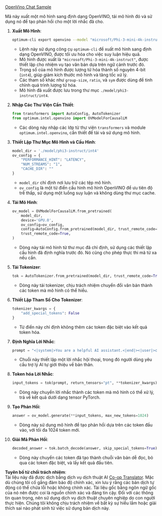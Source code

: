 <!--
CO_OP_TRANSLATOR_METADATA:
{
  "original_hash": "a2a54312eea82ac654fb0f6d39b1f772",
  "translation_date": "2025-07-16T23:05:56+00:00",
  "source_file": "md/02.Application/01.TextAndChat/Phi3/E2E_OpenVino_Chat.md",
  "language_code": "vi"
}
-->
[OpenVino Chat Sample](../../../../../../code/06.E2E/E2E_OpenVino_Chat_Phi3-instruct.ipynb)

Mã này xuất một mô hình sang định dạng OpenVINO, tải mô hình đó và sử dụng nó để tạo phản hồi cho một lời nhắc đã cho.

1. **Xuất Mô Hình**:
   ```bash
   optimum-cli export openvino --model "microsoft/Phi-3-mini-4k-instruct" --task text-generation-with-past --weight-format int4 --group-size 128 --ratio 0.6 --sym --trust-remote-code ./model/phi3-instruct/int4
   ```
   - Lệnh này sử dụng công cụ `optimum-cli` để xuất mô hình sang định dạng OpenVINO, được tối ưu hóa cho việc suy luận hiệu quả.
   - Mô hình được xuất là `"microsoft/Phi-3-mini-4k-instruct"`, được thiết lập cho nhiệm vụ tạo văn bản dựa trên ngữ cảnh trước đó.
   - Trọng số của mô hình được lượng tử hóa thành số nguyên 4-bit (`int4`), giúp giảm kích thước mô hình và tăng tốc xử lý.
   - Các tham số khác như `group-size`, `ratio`, và `sym` được dùng để tinh chỉnh quá trình lượng tử hóa.
   - Mô hình đã xuất được lưu trong thư mục `./model/phi3-instruct/int4`.

2. **Nhập Các Thư Viện Cần Thiết**:
   ```python
   from transformers import AutoConfig, AutoTokenizer
   from optimum.intel.openvino import OVModelForCausalLM
   ```
   - Các dòng này nhập các lớp từ thư viện `transformers` và module `optimum.intel.openvino`, cần thiết để tải và sử dụng mô hình.

3. **Thiết Lập Thư Mục Mô Hình và Cấu Hình**:
   ```python
   model_dir = './model/phi3-instruct/int4'
   ov_config = {
       "PERFORMANCE_HINT": "LATENCY",
       "NUM_STREAMS": "1",
       "CACHE_DIR": ""
   }
   ```
   - `model_dir` chỉ định nơi lưu trữ các tệp mô hình.
   - `ov_config` là một từ điển cấu hình mô hình OpenVINO để ưu tiên độ trễ thấp, sử dụng một luồng suy luận và không dùng thư mục cache.

4. **Tải Mô Hình**:
   ```python
   ov_model = OVModelForCausalLM.from_pretrained(
       model_dir,
       device='GPU.0',
       ov_config=ov_config,
       config=AutoConfig.from_pretrained(model_dir, trust_remote_code=True),
       trust_remote_code=True,
   )
   ```
   - Dòng này tải mô hình từ thư mục đã chỉ định, sử dụng các thiết lập cấu hình đã định nghĩa trước đó. Nó cũng cho phép thực thi mã từ xa nếu cần.

5. **Tải Tokenizer**:
   ```python
   tok = AutoTokenizer.from_pretrained(model_dir, trust_remote_code=True)
   ```
   - Dòng này tải tokenizer, chịu trách nhiệm chuyển đổi văn bản thành các token mà mô hình có thể hiểu.

6. **Thiết Lập Tham Số Cho Tokenizer**:
   ```python
   tokenizer_kwargs = {
       "add_special_tokens": False
   }
   ```
   - Từ điển này chỉ định không thêm các token đặc biệt vào kết quả token hóa.

7. **Định Nghĩa Lời Nhắc**:
   ```python
   prompt = "<|system|>You are a helpful AI assistant.<|end|><|user|>can you introduce yourself?<|end|><|assistant|>"
   ```
   - Chuỗi này thiết lập một lời nhắc hội thoại, trong đó người dùng yêu cầu trợ lý AI tự giới thiệu về bản thân.

8. **Token hóa Lời Nhắc**:
   ```python
   input_tokens = tok(prompt, return_tensors="pt", **tokenizer_kwargs)
   ```
   - Dòng này chuyển lời nhắc thành các token mà mô hình có thể xử lý, trả về kết quả dưới dạng tensor PyTorch.

9. **Tạo Phản Hồi**:
   ```python
   answer = ov_model.generate(**input_tokens, max_new_tokens=1024)
   ```
   - Dòng này sử dụng mô hình để tạo phản hồi dựa trên các token đầu vào, với tối đa 1024 token mới.

10. **Giải Mã Phản Hồi**:
    ```python
    decoded_answer = tok.batch_decode(answer, skip_special_tokens=True)[0]
    ```
    - Dòng này chuyển các token đã tạo thành chuỗi văn bản dễ đọc, bỏ qua các token đặc biệt, và lấy kết quả đầu tiên.

**Tuyên bố từ chối trách nhiệm**:  
Tài liệu này đã được dịch bằng dịch vụ dịch thuật AI [Co-op Translator](https://github.com/Azure/co-op-translator). Mặc dù chúng tôi cố gắng đảm bảo độ chính xác, xin lưu ý rằng các bản dịch tự động có thể chứa lỗi hoặc không chính xác. Tài liệu gốc bằng ngôn ngữ gốc của nó nên được coi là nguồn chính xác và đáng tin cậy. Đối với các thông tin quan trọng, nên sử dụng dịch vụ dịch thuật chuyên nghiệp do con người thực hiện. Chúng tôi không chịu trách nhiệm về bất kỳ sự hiểu lầm hoặc giải thích sai nào phát sinh từ việc sử dụng bản dịch này.